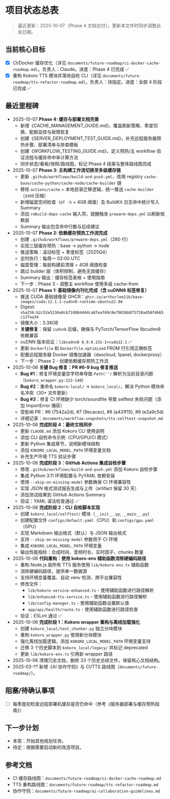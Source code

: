 # 项目状态总表

> 最近更新：2025-10-07（Phase 4 文档交付）。更新本文件时同步调整此处日期。

## 当前核心目标
- [x] CI/Docker 缓存优化（详见 `documents/future-roadmap/ci-docker-cache-roadmap.md`）。负责人：Claude。进度：Phase 4 已完成 ✅
- [x] 重构 Kokoro TTS 模块并落地自检 CLI（详见 `documents/future-roadmap/tts-refactor-roadmap.md`）。负责人：待指定。进度：全部 4 阶段已完成 ✅

## 最近里程碑
- 2025-10-07 **Phase 4: 缓存与部署文档完善**
  - 新增《CACHE_MANAGEMENT_GUIDE.md》，覆盖刷新策略、季度切换、配额监控与故障恢复
  - 创建《SERVER_DEPLOYMENT_TEST_GUIDE.md》，补充远程服务器预热步骤、部署清单与排查模板
  - 创建《WORKFLOW_TESTING_GUIDE.md》，定义预热/主 workflow 验证流程与缓存命中率计算方法
  - 同步状态/看板/快照/路线图，标记 Phase 4 结束与整体路线图完成
- 2025-10-07 **Phase 3: 主构建工作流切换至多级缓存链**
  - 更新 `.github/workflows/build-and-push.yml`，改用 registry `cache-base/cache-python/cache-node/cache-builder` 链
  - 移除 `actions/cache` + 本地目录迁移逻辑，统一推送 `cache-builder`（zstd 压缩）
  - 新增磁盘空间检查（`df -h` + 4GB 阈值）及 BuildKit 日志命中统计写入 Summary
  - 添加 `rebuild-deps-cache` 输入项，提醒触发 `prewarm-deps.yml` 以刷新依赖层
  - Summary 输出包含命中行数与后续建议
- 2025-10-07 **Phase 2: 依赖缓存预热工作流完成**
  - 创建 `.github/workflows/prewarm-deps.yml`（280 行）
  - 实现三层缓存预热：base → python → node
  - 推送策略：滚动标签 + 季度标签（2025Q4）
  - 定时执行：每周一 02:00 UTC
  - 磁盘管理：每层构建前清理 + 4GB 阈值检查
  - 跳过 builder 层（体积控制，避免无效缓存）
  - Summary 输出：缓存标签表格 + 使用指南
  - 下一步：Phase 3 - 调整主 workflow 使用多级 cache-from
- 2025-10-07 **Phase 1: 基础镜像内刊化完成（含 cuDNN8 标签修复）**
  - 推送 CUDA 基础镜像至 GHCR：`ghcr.io/arthurlee116/base-images/cuda:12.1.1-cudnn8-runtime-ubuntu22.04`
  - Digest: `sha256:b2c52e5236a0cb72d88444dca87eaf69c8e79836b875f20ad58f4b65c12faa34`
  - 镜像大小：3.38GB
  - **关键修复**：保留 `cudnn8` 后缀，确保与 PyTorch/TensorFlow libcudnn8 依赖兼容
  - cuDNN 版本验证：`libcudnn8 8.9.0.131-1+cuda12.1` ✅
  - 更新 `Dockerfile` 和 `Dockerfile.optimized` FROM 行引用正确标签
  - 配置远程服务器 Docker 镜像加速器（daocloud, 1panel, dockerproxy）
  - 下一步：Phase 2 - 创建依赖缓存预热工作流
- 2025-10-06 **关键 Bug 修复：PR #6-9 bug 修复推送**
  - **Bug #1**：修复环境变量空字符串导致 `Path('')` 解析为当前目录问题（`kokoro_wrapper.py:122-140`）
  - **Bug #2**：重命名 `kokoro-local/` → `kokoro_local/`，解决 Python 模块命名冲突（30+ 文件更新）
  - **Bug #3**：修复 CI 环境缺少 torch/soundfile 导致 selftest 失败问题（添加 ImportError 捕获）
  - 受影响 PR：#6 (7542a2d), #7 (9ecacec), #8 (a431f15), #9 (e2a9c5d)
  - 详细记录：`documents/workflow-snapshots/tts-selftest-snapshot.md`
- 2025-10-06 **完成阶段 4：最终文档同步**
  - 更新 `CLAUDE.md` 添加 Kokoro CLI 使用说明
  - 添加 CLI 自检命令示例（CPU/GPU/CI 模式）
  - 更新 Python 集成章节，说明新模块结构
  - 添加 `KOKORO_LOCAL_MODEL_PATH` 环境变量文档
  - 补充生产环境 TTS 验证步骤
- 2025-10-06 **完成阶段 3：GitHub Actions 集成自检步骤**
  - 修改 `.github/workflows/build-and-push.yml` 添加 Kokoro 自检步骤
  - 集成 Python 3.11 环境配置与 PyYAML 依赖安装
  - 使用 `--skip-on-missing-model` 参数确保 CI 环境兼容性
  - 实现 JSON 格式测试报告生成与上传（artifact 保留 30 天）
  - 添加测试结果到 GitHub Actions Summary
  - 验证：YAML 语法检查通过 ✅
- 2025-10-06 **完成阶段 2：CLI 自检脚本实现**
  - 创建 `kokoro_local/selftest/` 模块（`__init__.py`, `__main__.py`）
  - 创建配置文件 `configs/default.yaml`（CPU）和 `configs/gpu.yaml`（GPU）
  - 实现 Markdown 输出格式（默认）与 JSON 输出格式
  - 支持 `--skip-on-missing-model` 参数用于 CI 环境
  - 集成 `KOKORO_LOCAL_MODEL_PATH` 环境变量
  - 输出性能指标：合成时间、音频时长、实时因子、chunks 数量
- 2025-10-06 **代码重构：使用 kokoro-env 辅助函数消除硬编码路径**
  - 重构 Node.js 层所有 TTS 服务使用 `lib/kokoro-env.ts` 辅助函数
  - 消除硬编码路径，提供单一数据源
  - 支持环境变量覆盖、自动 venv 检测、跨平台兼容性
  - 修改文件：
    - `lib/kokoro-service-enhanced.ts` - 使用辅助函数进行路径解析
    - `lib/enhanced-tts-service.ts` - 使用辅助函数进行路径解析
    - `lib/config-manager.ts` - 使用辅助函数设置默认值
    - `app/api/health/route.ts` - 使用辅助函数进行路径检查
  - 验证：ESLint 通过 ✅
- 2025-10-06 **完成阶段 1：Kokoro wrapper 重构与离线加载强化**
  - 创建 `kokoro_local/text_chunker.py` 独立分块模块
  - 重构 `kokoro_wrapper.py` 使用新分块模块
  - 强化离线加载逻辑，添加 `KOKORO_LOCAL_MODEL_PATH` 环境变量支持
  - 迁移 3 个历史脚本到 `kokoro_local/legacy/` 并标记 deprecated
  - 更新 `lib/kokoro-env.ts` 引用新 wrapper 路径
- 2025-10-06 清理冗余文档，删除 33 个历史总结文件，保留核心文档结构。
- 2025-03-?? 新增《AI 协作守则》与 CI/TTS 路线图（`documents/future-roadmap/`）。

## 阻塞/待确认事项
- [ ] 每季度初检查远程部署机缓存是否仍命中（参考《服务器部署与缓存预热指南》）

## 下一步计划
- 本周：开始其他规划任务。
- 待定：根据需要启动新的改造项目。

## 参考文档
- CI 缓存路线图：`documents/future-roadmap/ci-docker-cache-roadmap.md`
- TTS 重构路线图：`documents/future-roadmap/tts-refactor-roadmap.md`
- 协作守则：`documents/future-roadmap/ai-collaboration-guidelines.md`
